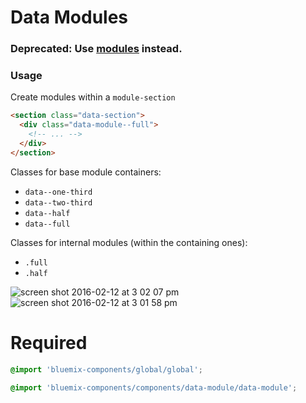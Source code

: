 # Data Modules

### Deprecated: Use [modules](https://github.ibm.com/Bluemix/bluemix-components/tree/master/components/modules) instead.

### Usage

Create modules within a `module-section`

```html
<section class="data-section">
  <div class="data-module--full">
    <!-- ... -->
  </div>
</section>
```

Classes for base module containers:

- `data--one-third`
- `data--two-third`
- `data--half`
- `data--full`

Classes for internal modules (within the containing ones):

- `.full`
- `.half`

![screen shot 2016-02-12 at 3 02 07 pm](https://uploads.github.ibm.com/github-enterprise-assets/0000/0078/0001/0513/1ec9a934-d19a-11e5-8896-c826996c75cf.png)
![screen shot 2016-02-12 at 3 01 58 pm](https://uploads.github.ibm.com/github-enterprise-assets/0000/0078/0001/0514/21e4eb38-d19a-11e5-861c-f15185eed35d.png)


# Required

```scss
@import 'bluemix-components/global/global';

@import 'bluemix-components/components/data-module/data-module';
```
